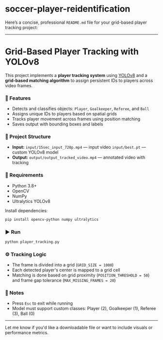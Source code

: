# soccer-player-reidentification

Here’s a concise, professional `README.md` file for your grid-based player tracking project:

---

# Grid-Based Player Tracking with YOLOv8

This project implements a **player tracking system** using [YOLOv8](https://github.com/ultralytics/ultralytics) and a **grid-based matching algorithm** to assign persistent IDs to players across video frames.

### 🔧 Features

* Detects and classifies objects: `Player`, `Goalkeeper`, `Referee`, and `Ball`
* Assigns unique IDs to players based on spatial grids
* Tracks player movement across frames using position matching
* Saves output with bounding boxes and labels

### 📁 Project Structure

* **Input:**
  `input/15sec_input_720p.mp4` — input video
  `input/best.pt` — custom YOLOv8 model
* **Output:**
  `output/output_tracked_video.mp4` — annotated video with tracking

### 🚀 Requirements

* Python 3.8+
* OpenCV
* NumPy
* Ultralytics YOLOv8

Install dependencies:

```bash
pip install opencv-python numpy ultralytics
```

### ▶️ Run

```bash
python player_tracking.py
```

### ⚙️ Tracking Logic

* The frame is divided into a grid (`GRID_SIZE = 1000`)
* Each detected player's center is mapped to a grid cell
* Matching is done based on grid proximity (`POSITION_THRESHOLD = 50`) and frame gap tolerance (`MAX_MISSING_FRAMES = 20`)

### 📌 Notes

* Press `Esc` to exit while running
* Model must support custom classes: Player (2), Goalkeeper (1), Referee (3), Ball (0)

---

Let me know if you'd like a downloadable file or want to include visuals or performance metrics.
